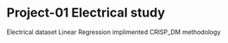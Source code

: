 # Project-01  Electrical study
Electrical dataset Linear Regression
implimented CRISP_DM methodology
